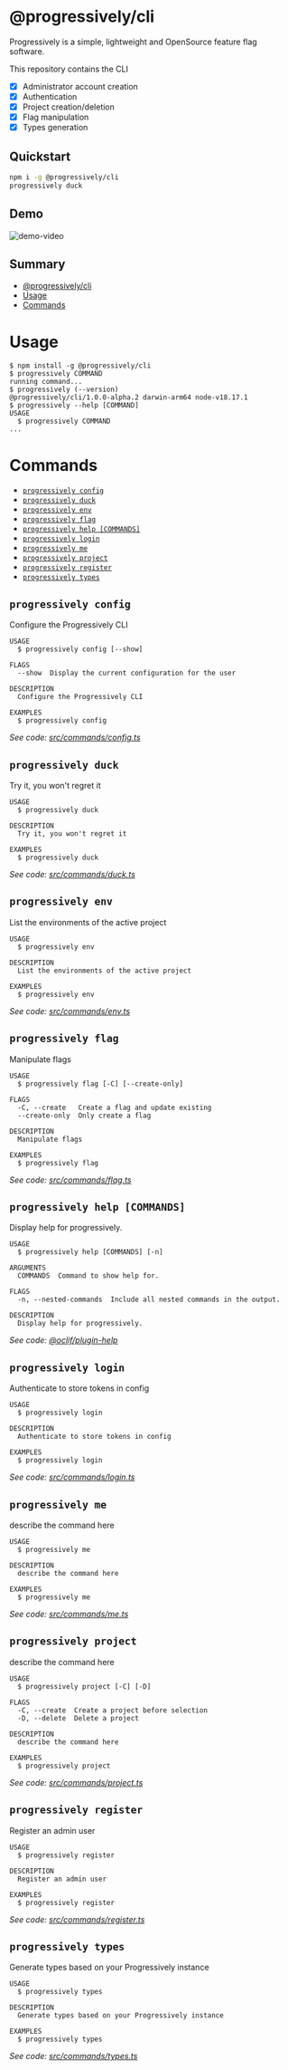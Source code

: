 # @progressively/cli

Progressively is a simple, lightweight and OpenSource feature flag software.

This repository contains the CLI

- [x] Administrator account creation
- [x] Authentication
- [x] Project creation/deletion
- [x] Flag manipulation
- [x] Types generation

## Quickstart

```bash
npm i -g @progressively/cli
progressively duck
```

## Demo

![demo-video](./docs/demo.gif)

## Summary

<!-- toc -->
* [@progressively/cli](#progressivelycli)
* [Usage](#usage)
* [Commands](#commands)
<!-- tocstop -->

# Usage

<!-- usage -->
```sh-session
$ npm install -g @progressively/cli
$ progressively COMMAND
running command...
$ progressively (--version)
@progressively/cli/1.0.0-alpha.2 darwin-arm64 node-v18.17.1
$ progressively --help [COMMAND]
USAGE
  $ progressively COMMAND
...
```
<!-- usagestop -->

# Commands

<!-- commands -->
* [`progressively config`](#progressively-config)
* [`progressively duck`](#progressively-duck)
* [`progressively env`](#progressively-env)
* [`progressively flag`](#progressively-flag)
* [`progressively help [COMMANDS]`](#progressively-help-commands)
* [`progressively login`](#progressively-login)
* [`progressively me`](#progressively-me)
* [`progressively project`](#progressively-project)
* [`progressively register`](#progressively-register)
* [`progressively types`](#progressively-types)

## `progressively config`

Configure the Progressively CLI

```
USAGE
  $ progressively config [--show]

FLAGS
  --show  Display the current configuration for the user

DESCRIPTION
  Configure the Progressively CLI

EXAMPLES
  $ progressively config
```

_See code: [src/commands/config.ts](https://github.com/progressively-crew/cli/blob/v1.0.0-alpha.2/src/commands/config.ts)_

## `progressively duck`

Try it, you won't regret it

```
USAGE
  $ progressively duck

DESCRIPTION
  Try it, you won't regret it

EXAMPLES
  $ progressively duck
```

_See code: [src/commands/duck.ts](https://github.com/progressively-crew/cli/blob/v1.0.0-alpha.2/src/commands/duck.ts)_

## `progressively env`

List the environments of the active project

```
USAGE
  $ progressively env

DESCRIPTION
  List the environments of the active project

EXAMPLES
  $ progressively env
```

_See code: [src/commands/env.ts](https://github.com/progressively-crew/cli/blob/v1.0.0-alpha.2/src/commands/env.ts)_

## `progressively flag`

Manipulate flags

```
USAGE
  $ progressively flag [-C] [--create-only]

FLAGS
  -C, --create   Create a flag and update existing
  --create-only  Only create a flag

DESCRIPTION
  Manipulate flags

EXAMPLES
  $ progressively flag
```

_See code: [src/commands/flag.ts](https://github.com/progressively-crew/cli/blob/v1.0.0-alpha.2/src/commands/flag.ts)_

## `progressively help [COMMANDS]`

Display help for progressively.

```
USAGE
  $ progressively help [COMMANDS] [-n]

ARGUMENTS
  COMMANDS  Command to show help for.

FLAGS
  -n, --nested-commands  Include all nested commands in the output.

DESCRIPTION
  Display help for progressively.
```

_See code: [@oclif/plugin-help](https://github.com/oclif/plugin-help/blob/v6.0.5/src/commands/help.ts)_

## `progressively login`

Authenticate to store tokens in config

```
USAGE
  $ progressively login

DESCRIPTION
  Authenticate to store tokens in config

EXAMPLES
  $ progressively login
```

_See code: [src/commands/login.ts](https://github.com/progressively-crew/cli/blob/v1.0.0-alpha.2/src/commands/login.ts)_

## `progressively me`

describe the command here

```
USAGE
  $ progressively me

DESCRIPTION
  describe the command here

EXAMPLES
  $ progressively me
```

_See code: [src/commands/me.ts](https://github.com/progressively-crew/cli/blob/v1.0.0-alpha.2/src/commands/me.ts)_

## `progressively project`

describe the command here

```
USAGE
  $ progressively project [-C] [-D]

FLAGS
  -C, --create  Create a project before selection
  -D, --delete  Delete a project

DESCRIPTION
  describe the command here

EXAMPLES
  $ progressively project
```

_See code: [src/commands/project.ts](https://github.com/progressively-crew/cli/blob/v1.0.0-alpha.2/src/commands/project.ts)_

## `progressively register`

Register an admin user

```
USAGE
  $ progressively register

DESCRIPTION
  Register an admin user

EXAMPLES
  $ progressively register
```

_See code: [src/commands/register.ts](https://github.com/progressively-crew/cli/blob/v1.0.0-alpha.2/src/commands/register.ts)_

## `progressively types`

Generate types based on your Progressively instance

```
USAGE
  $ progressively types

DESCRIPTION
  Generate types based on your Progressively instance

EXAMPLES
  $ progressively types
```

_See code: [src/commands/types.ts](https://github.com/progressively-crew/cli/blob/v1.0.0-alpha.2/src/commands/types.ts)_
<!-- commandsstop -->
